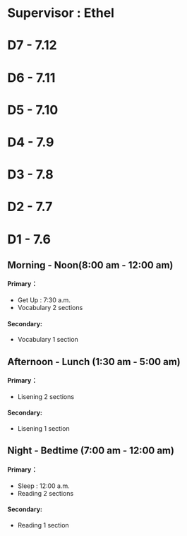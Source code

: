 # **Supervisor : Ethel**

# D7 - 7.12
# D6 - 7.11
# D5 - 7.10
# D4 - 7.9
# D3 - 7.8
# D2 - 7.7
# D1 - 7.6
## Morning - Noon(8:00 am - 12:00 am)
#### Primary：
- Get Up : 7:30 a.m.
- Vocabulary 2 sections
#### Secondary:
- Vocabulary 1 section
## Afternoon - Lunch (1:30 am - 5:00 am)
#### Primary：
- Lisening 2 sections
#### Secondary:
- Lisening 1 section
## Night - Bedtime (7:00 am - 12:00 am)
#### Primary：
- Sleep : 12:00 a.m.
- Reading 2 sections
#### Secondary:
- Reading 1 section
